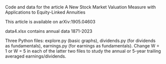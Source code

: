 Code and data for the article A New Stock Market Valuation Measure with Applications to Equity-Linked Annuities

This article is available on arXiv:1905.04603

data4.xlsx contains annual data 1871-2023

Three Python files: explore.py (basic graphs), dividends.py (for dividends as fundamentals), earnings.py (for earnings as fundamentals). Change W = 1 or W = 5 in each of the latter two files to study the annual or 5-year trailing averaged earnings/dividends. 
